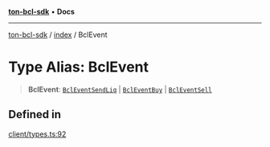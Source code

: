 [**ton-bcl-sdk**](../../README.md) • **Docs**

***

[ton-bcl-sdk](../../README.md) / [index](../README.md) / BclEvent

# Type Alias: BclEvent

> **BclEvent**: [`BclEventSendLiq`](BclEventSendLiq.md) \| [`BclEventBuy`](BclEventBuy.md) \| [`BclEventSell`](BclEventSell.md)

## Defined in

[client/types.ts:92](https://github.com/ton-fun-tech/ton-bcl-sdk/blob/7c79deee0843005cc270344ad3ec486e60aeccd9/src/client/types.ts#L92)
